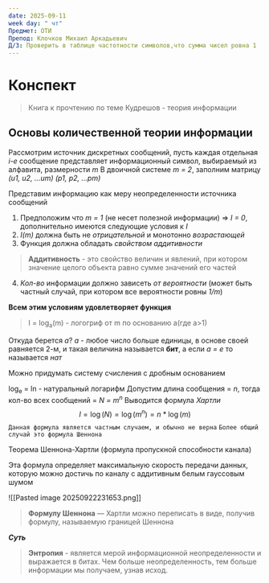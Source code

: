 ```yaml
---
date: 2025-09-11
week day: " чт"
Предмет: ОТИ
Препод: Клочков Михаил Аркадьевич
Д/З: Проверить в таблице частотности символов,что сумма чисел ровна 1
---
```

# Конспект
>Книга к прочтению по теме
>Кудрешов - теория информации 

## Основы количественной теории информации

Рассмотрим источник дискретных сообщений, пусть каждая отдельная *i-е* сообщение представляет информационный символ, выбираемый из алфавита, размерности *m* 
В двоичной системе *m = 2*, заполним матрицу
*(u1, u2, ...um)*
*(p1, p2, ...pm)*

Представим информацию как меру неопределенности источника сообщений
1. Предположим что *m = 1* (не несет полезной информации) => *I = 0*, дополнительно имеются следующие условия к *I*
2. *I(m)* должна быть не *отрицательной* и монотонно *возрастающей*
3. Функция должна обладать *свойством аддитивности*
>**Аддитивность** - это свойство величин и явлений, при котором значение целого объекта равно сумме значений его частей
4. *Кол-во* информации должно зависеть *от вероятности* (может быть частный случай, при котором все вероятности ровны *1/m*)

**Всем этим условиям удовлетворяет функция**
> I = log<sub>a</sub>(m) - логогриф от m по основанию a(где a>1)

Откуда берется *a*?
*a* - любое число больше единицы, в основе своей равняется 2-м, и такая величина называется **бит**, а если *a = e* то называется *нат* 

Можно придумать систему счисления с дробным основанием 

log<sub>e</sub> = ln - натуральный логарифм
Допустим длина сообщения = *n*, тогда кол-во всех сообщений = *N = m<sup><i>n</i></sup>*
Выводится формула *Хартли*
$$
I = \log (N) = \log (m^n) = n * \log (m)
$$
`Данная формула является частным случаем, и обычно не верна`
`Более общий случай это формула Шеннона`

Теорема Шеннона-Хартли (формула пропускной способности канала)

Эта формула определяет максимальную скорость передачи данных, которую можно достичь по каналу с аддитивным белым гауссовым шумом

![[Pasted image 20250922231653.png]] 
>**Формулу Шеннона** — Хартли можно переписать в виде, получив формулу, называемую границей Шеннона

***Суть***
>**Энтропия** - является мерой информационной неопределенности и выражается в битах. Чем больше неопределенность, тем больше информации мы получаем, узнав исход. 
